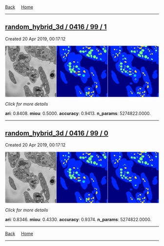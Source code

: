 
[Back](..)&nbsp;&nbsp;&nbsp;&nbsp;&nbsp;[Home](https://leapmanlab.github.io/snapshots)

---

<div class="summary"><a href="1"><h2>random_hybrid_3d / 0416 / 99 / 1</h2></a><p>Created 20 Apr 2019, 00:17:12
</p><a href="1"><img src="1/media/summary.png" align="center"></a><p>
<i>Click for more details</i>
</p></div>

**ari**: 0.8408. **miou**: 0.5000. **accuracy**: 0.9413. **n_params**: 5274822.0000. 

---

<div class="summary"><a href="0"><h2>random_hybrid_3d / 0416 / 99 / 0</h2></a><p>Created 20 Apr 2019, 00:17:12
</p><a href="0"><img src="0/media/summary.png" align="center"></a><p>
<i>Click for more details</i>
</p></div>

**ari**: 0.8346. **miou**: 0.4330. **accuracy**: 0.9374. **n_params**: 5274822.0000. 

---

[Back](..)&nbsp;&nbsp;&nbsp;&nbsp;&nbsp;[Home](https://leapmanlab.github.io/snapshots)

---